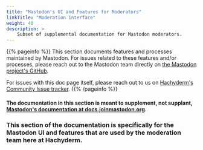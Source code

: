 ```yaml
---
title: "Mastodon's UI and Features for Moderators"
linkTitle: "Moderation Interface"
weight: 40
description: >
    Subset of supplemental documentation for Mastodon moderators.
---
```


{{% pageinfo %}}
This section documents features and processes maintained by Mastodon. For
issues related to these features and/or processes, please reach out to the Mastodon team
directly on [the Mastodon project's GitHub](https://github.com/mastodon/mastodon).

For issues with this doc page itself, please reach out to us on
[Hachyderm's Community Issue tracker](https://github.com/hachyderm/community/issues).
{{% /pageinfo %}}

#### The documentation in this section is meant to supplement, not supplant, [Mastodon's documentation at docs.joinmastodon.org](https://docs.joinmastodon.org/). 

### This section of the documentation is specifically for the Mastodon UI and features that are used by the moderation team here at Hachyderm.